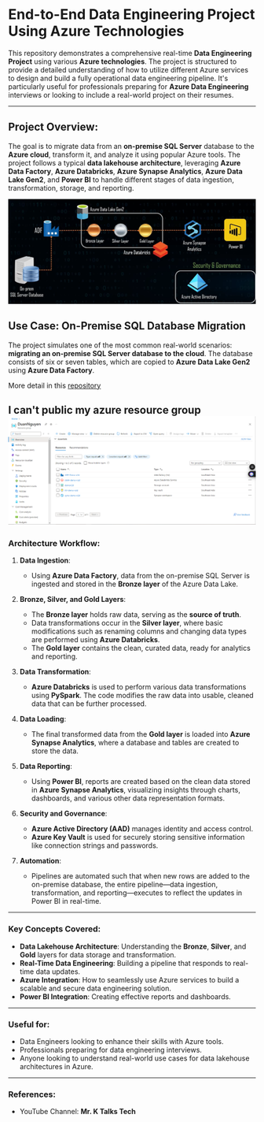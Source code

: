 # End-to-End Data Engineering Project Using Azure Technologies

This repository demonstrates a comprehensive real-time **Data Engineering Project** using various **Azure technologies**. The project is structured to provide a detailed understanding of how to utilize different Azure services to design and build a fully operational data engineering pipeline. It's particularly useful for professionals preparing for **Azure Data Engineering** interviews or looking to include a real-world project on their resumes.

---

## **Project Overview:**
The goal is to migrate data from an **on-premise SQL Server** database to the **Azure cloud**, transform it, and analyze it using popular Azure tools. The project follows a typical **data lakehouse architecture**, leveraging **Azure Data Factory**, **Azure Databricks**, **Azure Synapse Analytics**, **Azure Data Lake Gen2**, and **Power BI** to handle different stages of data ingestion, transformation, storage, and reporting.

![flow](Screenshot/flow.png)

## **Use Case: On-Premise SQL Database Migration**
The project simulates one of the most common real-world scenarios: **migrating an on-premise SQL Server database to the cloud**. The database consists of six or seven tables, which are copied to **Azure Data Lake Gen2** using **Azure Data Factory**.

More detail in this [repository](https://github.com/duan-n2d/AdventureWork2019LT-Project-Azure-Data-Factory)

I can't public my azure resource group
![ResourceGroup](Screenshot/ResourceGroup.png)
---

### **Architecture Workflow:**
1. **Data Ingestion**:
   - Using **Azure Data Factory**, data from the on-premise SQL Server is ingested and stored in the **Bronze layer** of the Azure Data Lake.

2. **Bronze, Silver, and Gold Layers**:
   - The **Bronze layer** holds raw data, serving as the **source of truth**.
   - Data transformations occur in the **Silver layer**, where basic modifications such as renaming columns and changing data types are performed using **Azure Databricks**.
   - The **Gold layer** contains the clean, curated data, ready for analytics and reporting.

3. **Data Transformation**:
   - **Azure Databricks** is used to perform various data transformations using **PySpark**. The code modifies the raw data into usable, cleaned data that can be further processed.

4. **Data Loading**:
   - The final transformed data from the **Gold layer** is loaded into **Azure Synapse Analytics**, where a database and tables are created to store the data.

5. **Data Reporting**:
   - Using **Power BI**, reports are created based on the clean data stored in **Azure Synapse Analytics**, visualizing insights through charts, dashboards, and various other data representation formats.

6. **Security and Governance**:
   - **Azure Active Directory (AAD)** manages identity and access control.
   - **Azure Key Vault** is used for securely storing sensitive information like connection strings and passwords.

7. **Automation**:
   - Pipelines are automated such that when new rows are added to the on-premise database, the entire pipeline—data ingestion, transformation, and reporting—executes to reflect the updates in Power BI in real-time.

---

### **Key Concepts Covered:**
- **Data Lakehouse Architecture**: Understanding the **Bronze**, **Silver**, and **Gold** layers for data storage and transformation.
- **Real-Time Data Engineering**: Building a pipeline that responds to real-time data updates.
- **Azure Integration**: How to seamlessly use Azure services to build a scalable and secure data engineering solution.
- **Power BI Integration**: Creating effective reports and dashboards.

---

### **Useful for:**
- Data Engineers looking to enhance their skills with Azure tools.
- Professionals preparing for data engineering interviews.
- Anyone looking to understand real-world use cases for data lakehouse architectures in Azure.
  
---

### **References:**
- YouTube Channel: **Mr. K Talks Tech**
